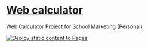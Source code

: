 # [Web calculator](https://visnowden.github.io/web_calculator)
Web Calculator Project for School Marketing (Personal)

[![Deploy static content to Pages](https://github.com/Hacker-Bug-Hunter/web_calculator/actions/workflows/static.yml/badge.svg)](https://github.com/Hacker-Bug-Hunter/web_calculator/actions/workflows/static.yml)

